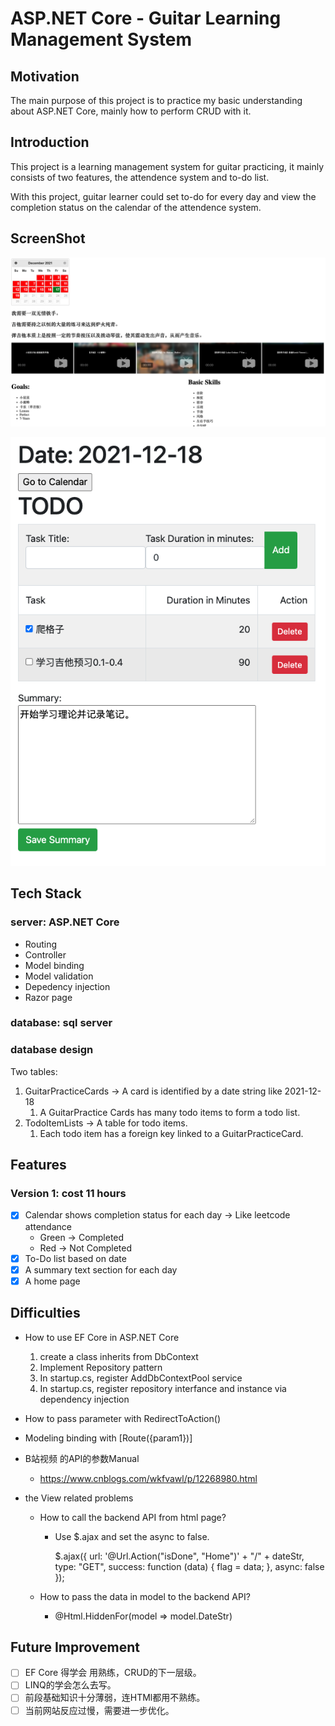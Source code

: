# ASP.NET Core - Guitar Learning Management System

## Motivation

The main purpose of this project is to practice my basic understanding about ASP.NET Core, mainly how to perform CRUD with it. 

## Introduction

This project is a learning management system for guitar practicing, it mainly consists of two features, the attendence system and to-do list.

With this project, guitar learner could set to-do for every day and view the completion status on the calendar of the attendence system. 

## ScreenShot

![homepage](./images/homepage.png)

![To Do List](./images/to-do-list.png)

## Tech Stack

### server: ASP.NET Core

- Routing
- Controller
- Model binding
- Model validation
- Depedency injection
- Razor page

### database: sql server

### database design

Two tables:

1. GuitarPracticeCards -> A card is identified by a date string like 2021-12-18
   1. A GuitarPractice Cards has many todo items to form a todo list.
2. TodoItemLists -> A table for todo items.
   1. Each todo item has a foreign key linked to a GuitarPracticeCard.

## Features

### Version 1: cost 11 hours

- [x] Calendar shows completion status for each day -> Like leetcode attendance  
  - Green -> Completed
  - Red -> Not Completed
- [x] To-Do list based on date
- [x] A summary text section for each day
- [x] A home page

## Difficulties

- How to use EF Core in ASP.NET Core
  1. create a class inherits from DbContext
  2. Implement Repository pattern
  3. In startup.cs, register AddDbContextPool service
  4. In startup.cs, register repository interfance and instance via dependency injection
- How to pass parameter with RedirectToAction()
- Modeling binding with [Route({param1})]

- B站视频 的API的参数Manual

  - https://www.cnblogs.com/wkfvawl/p/12268980.html

- the View related problems

  - How to call the backend API from html page?

    - Use $.ajax and set the async to false.

      $.ajax({
                  url: '@Url.Action("isDone", "Home")' + "/" + dateStr,
                  type: "GET",
                  success: function (data) {
                      flag = data;
                  },
                      async: false
       });

  - How to pass the data in model to the backend API?

    - @Html.HiddenFor(model => model.DateStr)

## Future Improvement

- [ ] EF Core 得学会 用熟练，CRUD的下一层级。
- [ ] LINQ的学会怎么去写。
- [ ] 前段基础知识十分薄弱，连HTMl都用不熟练。
- [ ] 当前网站反应过慢，需要进一步优化。